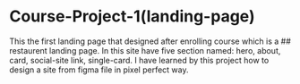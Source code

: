 # Course-Project-1(landing-page)

This the first landing page that designed after enrolling course which is a ## restaurent landing page. In this site have five section named: hero, about, card, social-site link, single-card. I have learned by this project how to design a site from figma file in pixel perfect way.
